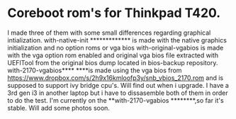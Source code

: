 # Coreboot rom's for Thinkpad T420.
I made three of them with some small differences regarding graphical intialization.
with-native-init ************* is made with the native graphics initialization and no option roms or vga bios 
with-original-vgabios is made with the vga option rom enabled and original vga bios file extracted with UEFITool from the original bios dump located in bios-backup repository. 
with-2170-vgabios**** ****is made using the vga bios from https://www.dropbox.com/s/2h9x16kmloofp3y/snb_vbios_2170.rom and is supposed to support ivy bridge cpu's. Will find out when i upgrade. I have a 3rd gen i3 in another laptop but i have to dissasemble both of them in order to do the test.
I'm currently on the **with-2170-vgabios ********,so far it's stable. 
Will add some photos soon.
